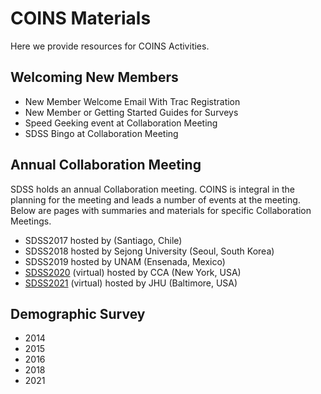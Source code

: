 # COINS Materials

Here we provide resources for COINS Activities. 

## Welcoming New Members
- New Member Welcome Email With Trac Registration
- New Member or Getting Started Guides for Surveys
- Speed Geeking event at Collaboration Meeting
- SDSS Bingo at Collaboration Meeting

## Annual Collaboration Meeting
SDSS holds an annual Collaboration meeting. COINS is integral in the planning for the meeting and leads a number of events at the meeting. Below are pages with summaries and materials for specific Collaboration Meetings.
- SDSS2017 hosted by  (Santiago, Chile)
- SDSS2018 hosted by Sejong University (Seoul, South Korea)
- SDSS2019 hosted by UNAM (Ensenada, Mexico)
- [SDSS2020](collab_mtg/2021) (virtual) hosted by CCA (New York, USA)
- [SDSS2021](collab_mtg/2021) (virtual) hosted by JHU (Baltimore, USA)

## Demographic Survey
- 2014
- 2015
- 2016
- 2018
- 2021
